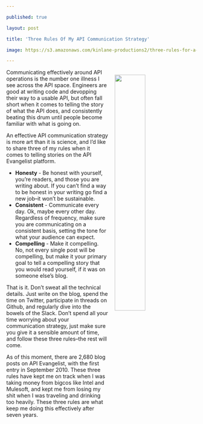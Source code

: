---
published: true
layout: post
title: 'Three Rules Of My API Communication Strategy'
image: https://s3.amazonaws.com/kinlane-productions2/three-rules-for-a-communication-strategy.png
---

<p><a href="http://communications.apievangelist.com/"><img src="https://s3.amazonaws.com/kinlane-productions2/three-rules-for-a-communication-strategy.png" align="right" width="40%" style="padding: 15px;" /></a>
<p>Communicating effectively around API operations is the number one illness I see across the API space. Engineers are good at writing code and devopping their way to a usable API, but often fall short when it comes to telling the story of what the API does, and consistently beating this drum until people become familiar with what is going on.

<p>An effective API communication strategy is more art than it is science, and I’d like to share three of my rules when it comes to telling stories on the API Evangelist platform.

<ul>
  <li><strong>Honesty</strong> - Be honest with yourself, you’re readers, and those you are writing about. If you can’t find a way to be honest in your writing go find a new job–it won’t be sustainable.</li>
  <li><strong>Consistent</strong> - Communicate every day. Ok, maybe every other day. Regardless of frequency, make sure you are communicating on a consistent basis, setting the tone for what your audience can expect.</li>
  <li><strong>Compelling</strong> - Make it compelling. No, not every single post will be compelling, but make it your primary goal to tell a compelling story that you would read yourself, if it was on someone else’s blog.</li>
</ul>

<p>That is it. Don’t sweat all the technical details. Just write on the blog, spend the time on Twitter, participate in threads on Github, and regularly dive into the bowels of the Slack. Don’t spend all your time worrying about your communication strategy, just make sure you give it a sensible amount of time, and follow these three rules–the rest will come.

<p>As of this moment, there are 2,680 blog posts on API Evangelist, with the first entry in September 2010. These three rules have kept me on track when I was taking money from bigcos like Intel and Mulesoft, and kept me from losing my shit when I was traveling and drinking too heavily. These three rules are what keep me doing this effectively after seven years.


